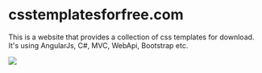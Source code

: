 csstemplatesforfree.com
=======================

This is a website that provides a collection of css templates for download. It's using AngularJs, C#, MVC, WebApi, Bootstrap etc.

![](https://raw.github.com/victorantos/csstemplatesforfree.com/tree/master/Assets/images/print-screen.png)
